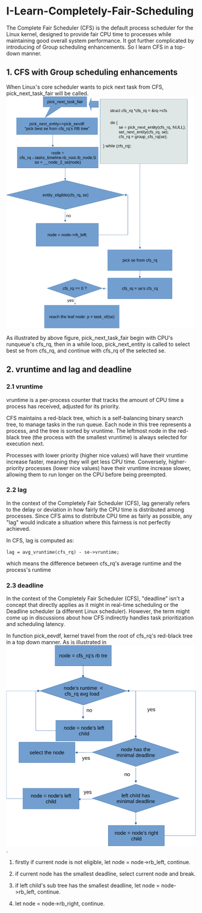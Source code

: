 # I-Learn-Completely-Fair-Scheduling
The Complete Fair Scheduler (CFS) is the default process scheduler for the Linux kernel, designed to provide fair CPU time to processes while maintaining good overall system performance. It got further complicated by introducing of Group scheduling enhancements. So I learn CFS in a top-down manner.

## 1. CFS with Group scheduling enhancements
When Linux's core scheduler wants to pick next task from CFS, pick_next_task_fair will be called.
![pick_next_task_fair](traverse.svg)

As illustrated by above figure, pick_next_task_fair begin with CPU's runqueue's
cfs_rq, then in a while loop, pick_next_entity is called to select best se from cfs_rq, and continue with cfs_rq of the selected se.

## 2. vruntime and lag and deadline

### 2.1 vruntime
vruntime is a per-process counter that tracks the amount of CPU time a process has received, adjusted for its priority.

CFS maintains a red-black tree, which is a self-balancing binary search tree, to manage tasks in the run queue. Each node in this tree represents a process, and the tree is sorted by vruntime.
The leftmost node in the red-black tree (the process with the smallest vruntime) is always selected for execution next.

Processes with lower priority (higher nice values) will have their vruntime increase faster, meaning they will get less CPU time.
Conversely, higher-priority processes (lower nice values) have their vruntime increase slower, allowing them to run longer on the CPU before being preempted.

### 2.2 lag
In the context of the Completely Fair Scheduler (CFS), lag generally refers to the delay or deviation in how fairly the CPU time is distributed among processes. Since CFS aims to distribute CPU time as fairly as possible, any "lag" would indicate a situation where this fairness is not perfectly achieved.

In CFS, lag is computed as:
```
lag = avg_vruntime(cfs_rq) - se->vruntime;
```
which means the difference between cfs_rq's average runtime and the process's runtime

### 2.3 deadline
In the context of the Completely Fair Scheduler (CFS), "deadline" isn't a concept that directly applies as it might in real-time scheduling or the Deadline scheduler (a different Linux scheduler). However, the term might come up in discussions about how CFS indirectly handles task prioritization and scheduling latency.

In function pick_eevdf,  kernel travel from the root of cfs_rq's red-black tree in a top down manner. As is illustrated in ![pick_pick_eevdf](pick_eevdf.svg).

1. firstly if current node is not eligible, let node = node->rb_left, continue.

2. if current node has the smallest deadline, select current node and break.

3. if left child's sub tree has the smallest deadline, let node = node->rb_left, continue.

4. let node = node->rb_right, continue.





